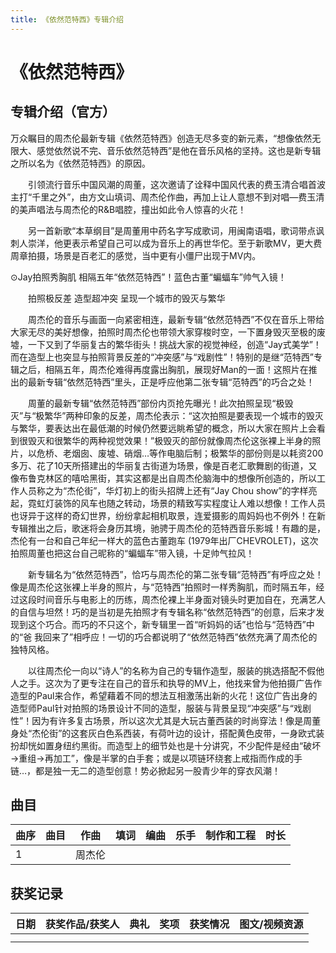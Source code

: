 ```yaml
---
title: 《依然范特西》专辑介绍
---
```


# 《依然范特西》
## 专辑介绍（官方）
万众瞩目的周杰伦最新专辑《依然范特西》创造无尽多变的新元素，“想像依然无限大、感觉依然说不完、音乐依然范特西”是他在音乐风格的坚持。这也是新专辑之所以名为《依然范特西》的原因。

　　引领流行音乐中国风潮的周董，这次邀请了诠释中国风代表的费玉清合唱首波主打“千里之外”，由方文山填词、周杰伦作曲，再加上让人意想不到对唱—费玉清的美声唱法与周杰伦的R&B唱腔，撞出如此令人惊喜的火花！

　　另一首新歌“本草纲目”是周董用中药名字写成歌词，用闽南语唱，歌词带点讽刺人崇洋，他更表示希望自己可以成为音乐上的再世华佗。至于新歌MV，更大费周章拍摄，场景是百老汇的感觉，当中更有小僵尸出现于MV内。


⊙Jay拍照秀胸肌 相隔五年“依然范特西”！蓝色古董“蝙蝠车”帅气入镜！

　　拍照极反差 造型超冲突 呈现一个城市的毁灭与繁华

　　周杰伦的音乐与画面一向紧密相连，最新专辑“依然范特西”不仅在音乐上带给大家无尽的美好想像，拍照时周杰伦也带领大家穿梭时空，一下置身毁灭至极的废墟，一下又到了华丽复古的繁华街头！挑战大家的视觉神经，创造“Jay式美学”！而在造型上也突显与拍照背景反差的“冲突感”与“戏剧性”！特别的是继“范特西”专辑之后，相隔五年，周杰伦难得再度露出胸肌，展现好Man的一面！这照片在推出的最新专辑“依然范特西”里头，正是呼应他第二张专辑“范特西”的巧合之处！

　　周董的最新专辑“依然范特西”部份内页抢先曝光！此次拍照呈现“极毁灭”与“极繁华”两种印象的反差，周杰伦表示：“这次拍照是要表现一个城市的毁灭与繁华，要表达出在最低潮的时候仍然要远眺希望的概念，所以大家在照片上会看到很毁灭和很繁华的两种视觉效果！”极毁灭的部份就像周杰伦这张裸上半身的照片，以危桥、老烟囱、废墟、硝烟…等作电脑后制；极繁华的部份则是以耗资200多万、花了10天所搭建出的华丽复古街道为场景，像是百老汇歌舞剧的街道，又像布鲁克林区的嘻哈黑街，其实这都是出自周杰伦脑海中的想像所创造的，所以工作人员称之为“杰伦街”，华灯初上的街头招牌上还有“Jay Chou show”的字样亮起，霓虹灯装饰的风车也随之转动，场景的精致写实程度让人难以想像！工作人员也讶异于这样的奇幻世界，纷纷拿起相机取景，连爱摄影的周妈妈也不例外！在新专辑推出之后，歌迷将会身历其境，驰骋于周杰伦的范特西音乐影城！有趣的是，杰伦有一台和自己年纪一样大的蓝色古董跑车 (1979年出厂CHEVROLET)，这次拍照周董也把这台自己昵称的“蝙蝠车”带入镜，十足帅气拉风！

　　新专辑名为“依然范特西”，恰巧与周杰伦的第二张专辑“范特西”有呼应之处！像是周杰伦这张裸上半身的照片，与“范特西”拍照时一样秀胸肌，而时隔五年，经过这段时间音乐与电影上的历练，周杰伦裸上半身面对镜头时更加自在，充满艺人的自信与坦然！巧的是当初是先拍照才有专辑名称“依然范特西”的创意，后来才发现到这个巧合。而巧的不只这个，新专辑里一首“听妈妈的话”也恰与“范特西”中的“爸 我回来了”相呼应！一切的巧合都说明了“依然范特西”依然充满了周杰伦的独特风格。

　　以往周杰伦一向以“诗人”的名称为自己的专辑作造型，服装的挑选搭配不假他人之手。这次为了更专注在自己的音乐和执导的MV上，他找来曾为他拍摄广告作造型的Paul来合作，希望藉着不同的想法互相激荡出新的火花！这位广告出身的造型师Paul针对拍照的场景设计不同的造型，服装与背景呈现“冲突感”与“戏剧性”！因为有许多复古场景，所以这次尤其是大玩古董西装的时尚穿法！像是周董身处“杰伦街”的这套灰白色系西装，有荷叶边的设计，搭配黄色皮带，一身欧式装扮却恍如置身纽约黑街。而造型上的细节处也是十分讲究，不少配件是经由“破坏→重组→再加工”，像是半掌的白手套；或是以项链环绕套上戒指而作成的手链…，都是独一无二的造型创意！势必掀起另一股青少年的穿衣风潮！

## 曲目
| 曲序|曲目|作曲|填词|编曲|乐手|制作和工程|时长|
| ------ | ------ | ------ | ------ | ------ | ------ | ------ | ------ |
| 1  |  </br> | 周杰伦  | |   |   |   |  |


## 获奖记录
| 日期|获奖作品/获奖人|典礼|奖项|获奖情况|图文/视频资源|
| ------ | ------ | ------ | ------ | ------ | ------ |
|   |  |   |  |   |   |
|   |  |   |  |   |   |

